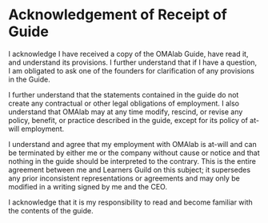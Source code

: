 # Acknowledgement of Receipt of Guide

I acknowledge I have received a copy of the OMAlab Guide, have read it, and understand its provisions.  I further understand that if I have a question, I am obligated to ask one of the founders for clarification of any provisions in the Guide.

I further understand that the statements contained in the guide do not create any contractual or other legal obligations of employment.  I also understand that OMAlab may at any time modify, rescind, or revise any policy, benefit, or practice described in the guide, except for its policy of at-will employment.


I understand and agree that my employment with OMAlab is at-will and can be terminated by either me or the company without cause or notice and that nothing in the guide should be interpreted to the contrary.  This is the entire agreement between me and Learners Guild on this subject; it supersedes any prior inconsistent representations or agreements and may only be modified in a writing signed by me and the CEO.


I acknowledge that it is my responsibility to read and become familiar with the contents of the guide.
